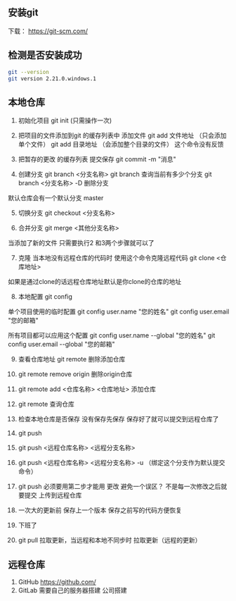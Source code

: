 ## 安装git
下载： https://git-scm.com/

## 检测是否安装成功
```bash
git --version
git version 2.21.0.windows.1
```

## 本地仓库

1. 初始化项目
git init (只需操作一次)

2. 把项目的文件添加到git 的缓存列表中
添加文件
git add 文件地址 （只会添加单个文件）
git add 目录地址 （会添加整个目录的文件）
这个命令没有反馈

3. 把暂存的更改 的缓存列表 提交保存
git commit -m "消息"

4. 创建分支
git branch <分支名称>
git branch 查询当前有多少个分支
git branch <分支名称> -D 删除分支

默认仓库会有一个默认分支 master

5. 切换分支
git checkout <分支名称>

6. 合并分支
git merge <其他分支名称>

当添加了新的文件 只需要执行2 和3两个步骤就可以了

7. 克隆
当本地没有远程仓库的代码时 使用这个命令克隆远程代码
git clone <仓库地址>

如果是通过clone的话远程仓库地址默认是你clone的仓库的地址


8. 本地配置
git config

单个项目使用的临时配置
git config user.name "您的姓名"
git config user.email "您的邮箱"

所有项目都可以应用这个配置
git config user.name --global "您的姓名"
git config user.email --global "您的邮箱"


9. 查看仓库地址
git remote 删除添加仓库
1. git remote remove origin 删除origin仓库 
2. git remote add <仓库名称> <仓库地址> 添加仓库
3. git remote 查询仓库

10. 检查本地仓库是否保存
没有保存先保存
保存好了就可以提交到远程仓库了

11. git push

1. git push <远程仓库名称> <远程分支名称>
2. git push <远程仓库名称> <远程分支名称> -u （绑定这个分支作为默认提交命令）
3. git push 必须要用第二步才能用
更改
避免一个误区？ 不是每一次修改之后就要提交 上传到远程仓库
1. 一次大的更新前 保存上一个版本 保存之前写的代码方便恢复
2. 下班了

12. git pull
拉取更新，当远程和本地不同步时 拉取更新（远程的更新）



## 远程仓库

1. GitHub 
https://github.com/
2. GitLab
需要自己的服务器搭建 公司搭建
